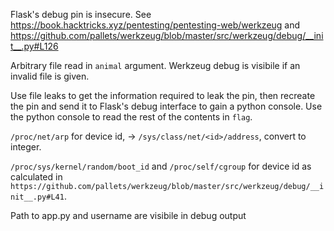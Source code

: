 Flask's debug pin is insecure. See https://book.hacktricks.xyz/pentesting/pentesting-web/werkzeug and https://github.com/pallets/werkzeug/blob/master/src/werkzeug/debug/__init__.py#L126

Arbitrary file read in `animal` argument. Werkzeug debug is visibile if an invalid file is given.

Use file leaks to get the information required to leak the pin, then recreate the pin and send it to Flask's debug interface to gain a python console. Use the python console to read the rest of the contents in `flag`.

`/proc/net/arp` for device id, -> `/sys/class/net/<id>/address`, convert to integer.

`/proc/sys/kernel/random/boot_id` and `/proc/self/cgroup` for device id as calculated in `https://github.com/pallets/werkzeug/blob/master/src/werkzeug/debug/__init__.py#L41`.

Path to app.py and username are visibile in debug output

